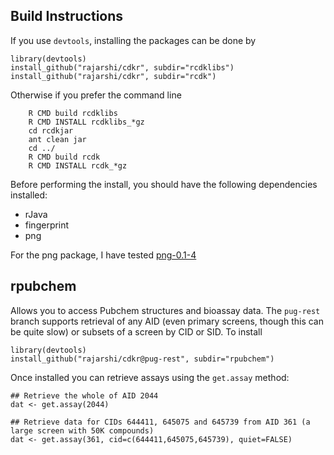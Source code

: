 Build Instructions
------------------

If you use ```devtools```, installing the packages can be done by
```
library(devtools)
install_github("rajarshi/cdkr", subdir="rcdklibs")
install_github("rajarshi/cdkr", subdir="rcdk")
```

Otherwise if you prefer the command line
``` 
	R CMD build rcdklibs
	R CMD INSTALL rcdklibs_*gz
	cd rcdkjar
	ant clean jar
	cd ../
	R CMD build rcdk
	R CMD INSTALL rcdk_*gz
```
Before performing the install, you should have the following dependencies installed:

* rJava
* fingerprint
* png

For the png package, I have tested [png-0.1-4](http://www.rforge.net/png/files/)

## rpubchem

Allows you to access Pubchem structures and bioassay data. The `pug-rest` branch supports retrieval of any AID (even primary screens, though this can be quite slow) or subsets of a screen by CID or SID. To install
```
library(devtools)
install_github("rajarshi/cdkr@pug-rest", subdir="rpubchem")
```
Once installed you can retrieve assays using the `get.assay` method:
```
## Retrieve the whole of AID 2044
dat <- get.assay(2044)

## Retrieve data for CIDs 644411, 645075 and 645739 from AID 361 (a large screen with 50K compounds)
dat <- get.assay(361, cid=c(644411,645075,645739), quiet=FALSE)
```
